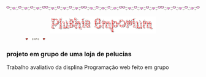 <div style="display: flex;" align="center">
<img width="20%" src="images/uba09-heart-line.gif"><img width="20%" src="images/uba09-heart-line.gif"><img width="20%" src="images/uba09-heart-line.gif"><img width="20%" src="images/uba09-heart-line.gif"><img width="20%" src="images/uba09-heart-line.gif">
</div>
&#8203
<div align="center"> <img width="55%" src="images/Plushie_Emporium.gif"> </div>

<div style="text-align: left; padding-left: 10%; width: 10%"><img src="images/05a-info.gif" style="max-width: 100%;">
</div>

### projeto em grupo de uma loja de pelucias

Trabalho avaliativo da displina Programação web feito em grupo